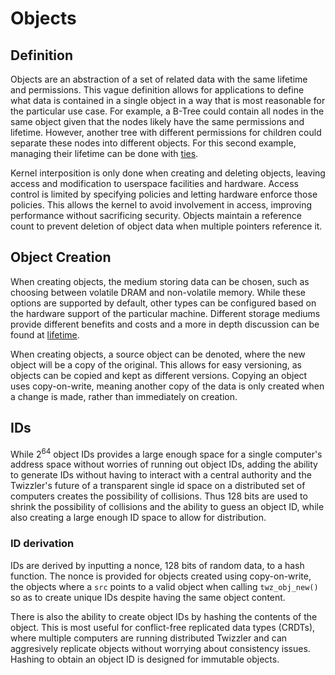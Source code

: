 # Objects

## Definition

Objects are an abstraction of a set of related data with the same lifetime and permissions. This vague definition allows for applications to define what data is contained in a single object in a way that is most reasonable for the particular use case. For example, a B-Tree could contain all nodes in the same object given that the nodes likely have the same permissions and lifetime. However, another tree with different permissions for children could separate these nodes into different objects. For this second example, managing their lifetime can be done with [ties](./Lifetime.md#Ties).

Kernel interposition is only done when creating and deleting objects, leaving access and modification to userspace facilities and hardware. Access control is limited by specifying policies and letting hardware enforce those policies. This allows the kernel to avoid involvement in access, improving performance without sacrificing security. Objects maintain a reference count to prevent deletion of object data when multiple pointers reference it.

## Object Creation

When creating objects, the medium storing data can be chosen, such as choosing between volatile DRAM and non-volatile memory. While these options are supported by default, other types can be configured based on the hardware support of the particular machine. Different storage mediums provide different benefits and costs and a more in depth discussion can be found at [lifetime](./Lifetime.md).

When creating objects, a source object can be denoted, where the new object will be a copy of the original. This allows for easy versioning, as objects can be copied and kept as different versions. Copying an object uses copy-on-write, meaning another copy of the data is only created when a change is made, rather than immediately on creation.

## IDs

While 2<sup>64</sup> object IDs provides a large enough space for a single computer's address space without worries of running out object IDs, adding the ability to generate IDs without having to interact with a central authority and the Twizzler's future of a transparent single id space on a distributed set of computers creates the possibility of collisions. Thus 128 bits are used to shrink the possibility of collisions and the ability to guess an object ID, while also creating a large enough ID space to allow for distribution.

### ID derivation

IDs are derived by inputting a nonce, 128 bits of random data, to a hash function. The nonce is provided for objects created using copy-on-write, the objects where a `src` points to a valid object when calling `twz_obj_new()` so as to create unique IDs despite having the same object content.

There is also the ability to create object IDs by hashing the contents of the object. This is most useful for conflict-free replicated data types (CRDTs), where multiple computers are running distributed Twizzler and can aggresively replicate objects without worrying about consistency issues. Hashing to obtain an object ID is designed for immutable objects.

<!-- CRDT paper, read and explain
https://hal.inria.fr/hal-00932836/file/CRDTs\_SSS-2011.pdf
-->
